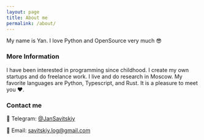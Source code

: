 ```yaml
---
layout: page
title: About me
permalink: /about/
---
```


My name is Yan. I love Python and OpenSource very much 😎

### More Information

I have been interested in programming since childhood. I create my own startups and do freelance work. I live and do research in Moscow. My favorite languages are Python, Typescript, and Rust. It is a pleasure to meet you ❤️.

### Contact me

📱 Telegram: [@JanSavitskiy](https://t.me/JanSavitskiy)

📧 Email: [savitskiy.log@gmail.com](savitskiy.log@gmail.com)
